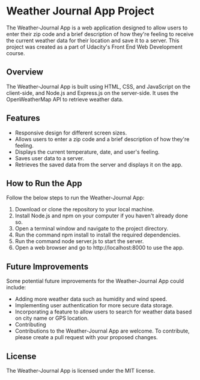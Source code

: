 # Weather Journal App Project
The Weather-Journal App is a web application designed to allow users to enter their zip code and a brief description of how they're feeling to receive the current weather data for their location and save it to a server. This project was created as a part of Udacity's Front End Web Development course.

## Overview
The Weather-Journal App is built using HTML, CSS, and JavaScript on the client-side, and Node.js and Express.js on the server-side. It uses the OpenWeatherMap API to retrieve weather data.

## Features
* Responsive design for different screen sizes.
* Allows users to enter a zip code and a brief description of how they're feeling.
* Displays the current temperature, date, and user's feeling.
* Saves user data to a server.
* Retrieves the saved data from the server and displays it on the app.

## How to Run the App
Follow the below steps to run the Weather-Journal App:

1. Download or clone the repository to your local machine.
2. Install Node.js and npm on your computer if you haven't already done so.
3. Open a terminal window and navigate to the project directory.
4. Run the command npm install to install the required dependencies.
5. Run the command node server.js to start the server.
6. Open a web browser and go to http://localhost:8000 to use the app.

## Future Improvements
Some potential future improvements for the Weather-Journal App could include:

* Adding more weather data such as humidity and wind speed.
* Implementing user authentication for more secure data storage.
* Incorporating a feature to allow users to search for weather data based on city name or GPS location.
* Contributing
* Contributions to the Weather-Journal App are welcome. To contribute, please create a pull request with your proposed changes.

## License
The Weather-Journal App is licensed under the MIT license.




